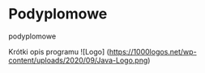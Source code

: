 # Podyplomowe
podyplomowe

Krótki opis programu
![Logo] (https://1000logos.net/wp-content/uploads/2020/09/Java-Logo.png)

